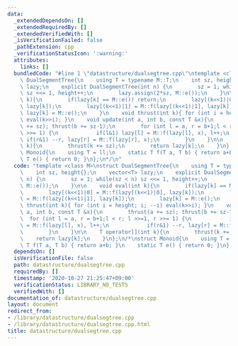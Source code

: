 ```yaml
---
data:
  _extendedDependsOn: []
  _extendedRequiredBy: []
  _extendedVerifiedWith: []
  _isVerificationFailed: false
  _pathExtension: cpp
  _verificationStatusIcon: ':warning:'
  attributes:
    links: []
  bundledCode: "#line 1 \"datastructure/dualsegtree.cpp\"\ntemplate <class M>\nstruct\
    \ DualSegmentTree{\n    using T = typename M::T;\n    int sz, height{};\n    vector<T>\
    \ lazy;\n    explicit DualSegmentTree(int n) {\n        sz = 1; while(sz < n)\
    \ sz <<= 1, height++;\n        lazy.assign(2*sz, M::e());\n    }\n\n    void eval(int\
    \ k){\n        if(lazy[k] == M::e()) return;\n        lazy[(k<<1)|0] = M::f(lazy[(k<<1)|0],\
    \ lazy[k]);\n        lazy[(k<<1)|1] = M::f(lazy[(k<<1)|1], lazy[k]);\n       \
    \ lazy[k] = M::e();\n    }\n    void thrust(int k){ for (int i = height; i; --i)\
    \ eval(k>>i); }\n    void update(int a, int b, const T &x){\n        thrust(a\
    \ += sz); thrust(b += sz-1);\n        for (int l = a, r = b+1;l < r; l >>=1, r\
    \ >>= 1) {\n            if(l&1) lazy[l] = M::f(lazy[l], x), l++;\n           \
    \ if(r&1) --r, lazy[r] = M::f(lazy[r], x);\n        }\n    }\n\n    T operator[](int\
    \ k){\n        thrust(k += sz);\n        return lazy[k];\n    }\n};\n/*\nstruct\
    \ Monoid{\n    using T = ll;\n    static T f(T a, T b) { return a+b; }\n    static\
    \ T e() { return 0; }\n};\n*/\n"
  code: "template <class M>\nstruct DualSegmentTree{\n    using T = typename M::T;\n\
    \    int sz, height{};\n    vector<T> lazy;\n    explicit DualSegmentTree(int\
    \ n) {\n        sz = 1; while(sz < n) sz <<= 1, height++;\n        lazy.assign(2*sz,\
    \ M::e());\n    }\n\n    void eval(int k){\n        if(lazy[k] == M::e()) return;\n\
    \        lazy[(k<<1)|0] = M::f(lazy[(k<<1)|0], lazy[k]);\n        lazy[(k<<1)|1]\
    \ = M::f(lazy[(k<<1)|1], lazy[k]);\n        lazy[k] = M::e();\n    }\n    void\
    \ thrust(int k){ for (int i = height; i; --i) eval(k>>i); }\n    void update(int\
    \ a, int b, const T &x){\n        thrust(a += sz); thrust(b += sz-1);\n      \
    \  for (int l = a, r = b+1;l < r; l >>=1, r >>= 1) {\n            if(l&1) lazy[l]\
    \ = M::f(lazy[l], x), l++;\n            if(r&1) --r, lazy[r] = M::f(lazy[r], x);\n\
    \        }\n    }\n\n    T operator[](int k){\n        thrust(k += sz);\n    \
    \    return lazy[k];\n    }\n};\n/*\nstruct Monoid{\n    using T = ll;\n    static\
    \ T f(T a, T b) { return a+b; }\n    static T e() { return 0; }\n};\n*/"
  dependsOn: []
  isVerificationFile: false
  path: datastructure/dualsegtree.cpp
  requiredBy: []
  timestamp: '2020-10-27 21:25:47+09:00'
  verificationStatus: LIBRARY_NO_TESTS
  verifiedWith: []
documentation_of: datastructure/dualsegtree.cpp
layout: document
redirect_from:
- /library/datastructure/dualsegtree.cpp
- /library/datastructure/dualsegtree.cpp.html
title: datastructure/dualsegtree.cpp
---
```

